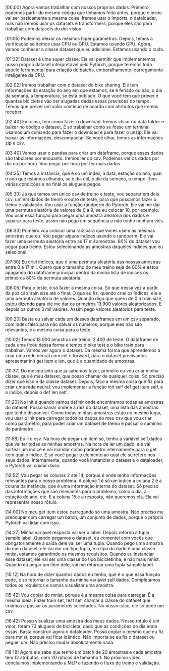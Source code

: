 [00:00] Agora vamos trabalhar com nossos próprios dados. Primeiro, podemos partir do mesmo código que tínhamos feito antes, porque o início vai ser basicamente a mesma coisa. Iremos usar o imports, o dataloader, mas não iremos usar os datasets e transformers, porque eles são para trabalhar com datasets do dot vision.

[01:05] Podemos deixar os mesmos hiper parâmetros. Depois, temos a verificação se iremos usar CPU ou GPU. Estamos usando GPU. Agora, vamos conhecer a classe dataset que eu adicionei. Estamos usando o cuda.

[01:32] Dataset é uma super classe. Ela vai permitir que implementemos nosso próprio dataset interpretável pelo Pytorch, porque teremos todo aquele ferramental para criação de batchs, embaralhamento, carregamento inteligente da CPU.

[02:02] Iremos trabalhar com o dataset do bike sharing. Ele tem informações da estação do ano em que estamos, se é feriado ou não, o dia da semana, a temperatura, se está nublado. O que você tem que prever é quantas bicicletas vão ser alugadas dadas essas previsões do tempo. Temos que prever um valor contínuo de acordo com atributos que iremos receber.

[02:40] Em cima, tem como fazer o download. Iremos clicar no data folder e baixar no código o dataset. É só trabalhar como se fosse um terminal. Usamos um comando para fazer o download e para fazer o unzip. Ele vai baixar as informações, descompactar. Se você olhar, temos as informações zip e csv.

[03:40] Vamos usar o pandas para criar um dataframe, porque esses dados são tabulares por enquanto. Iremos ler do csv. Podemos ver os dados por dia ou por hora. Vou pegar por hora por ter mais dados.

[04:35] Temos a instância, que é só um index, a data, estação do ano, qual o ano que estamos olhando, se é dia útil, o dia da semana, o tempo. Tem várias condições e no final os alugueis pegos.

[05:30] Já que temos um único csv de treino e teste, vou separar em dois csv, um em dados de treino e outro de teste, para que possamos fazer o treino e validação. Vou usar a função randperm do Pytorch. Ele vai me dar uma permuta aleatória de valores de 0 a 9, se eu colocar 10, por exemplo. Vou usar essa função para pegar uma amostra aleatória dos dados e separar para teste, assim não pego em sequência e não tenho nenhum viés.

[06:33] Primeiro vou colocar uma raiz para que vocês usem as mesmas amostras que eu. Vou pegar alguns índices usando o randperm. Ele vai fazer uma permuta aleatória entre as 17 mil amostras. 80% do dataset vou pegar para treino. Estou selecionando as amostras daqueles índices que eu selecionei.

[07:30] Eu criei índices, que é uma permuta aleatória das nossas amostras entre 0 e 17 mil. Quero que o tamanho do meu treino seja de 80% e estou apagando do dataframe principal dentro da minha lista de índices os primeiros 80% da permuta aleatória.

[08:05] Para o teste, é só fazer a mesma coisa. Só que dessa vez a partir da posição train size até o final. O que eu fiz, quando criei os índices, ele é uma permuta aleatória de valores. Quando digo que quero de 0 a train size, estou dizendo para ele me dar os primeiros 13.900 valores aleatorizados. E depois os outros 3 mil valores. Assim pego valores aleatórios para teste.

[09:20] Basta eu salvar cada um desses dataframes em um csv separado, com index falso para não salvar os números, porque eles não são relevantes, e a mesma coisa para o teste.

[10:02] Temos 13.900 amostras de treino, 3.400 de teste. O dataframe de cada uma ficou dessa forma e temos o bike test e o bike train para trabalhar. Vamos ver agora o dataset. Da mesma forma que aprendemos a criar uma rede neural com init e forward, para o dataset precisamos apresentar init get item e len, que é a quantidade de amostras.

[10:37] Do mesmo jeito que já sabemos fazer, primeiro eu vou criar minha classe, que é meu dataset, que posso chamar de qualquer coisa. Só preciso dizer que isso é da classe dataset. Depois, faço a mesma coisa que fiz para criar uma rede neural, vou implementar a função init self def get item self, e o índice, depois o def len self.

[11:20] No init é quando vamos definir onde encontramos todas as amostras do dataset. Posso salvar onde é a raiz do dataset, uma lista das amostras que tenho disponível. Como todas minhas amostras estão no mesmo lugar, vou usar o init para carregar todos os dados do meu csv que vou criar como parâmetro, para poder criar um dataset de treino e passar o caminho do parâmetro.

[11:58] Eu li o csv. Na hora de pegar um item só, tenho a variável self.dados que vai ter todas as minhas amostras. Na hora de ler um dado, ele vai sortear um índice e vai mandar como parâmetro internamente para o get item qual o índice. É só você pegar o elemento ao qual ele se refere nos seus dados. Internamente, quando você instanciar o dataset e o dataloader, o Pytorch vai cuidar disso.

[12:52] Vou pegar as colunas 2 até 14, porque é onde tenho informações relevantes para o nosso problema. A coluna 1 é só um índice a coluna 2 é a coluna da instância, que é uma informação interna do dataset. Só preciso das informações que são relevantes para o problema, como o dia, a estação do ano, etc. E a coluna 15 é a resposta, não queremos ela. Ela vai representar nosso rótulo.

[14:00] No meu get item estou carregando só uma amostra. Não preciso me preocupar com carregar um batch, um conjunto de dados, porque o próprio Pytorch vai lidar com isso.

[14:27] Minha variável resposta vai ser o label. Depois retorno a tupla sample label. Quando pegamos o dataset, eu comentei com vocês que obrigatoriamente a saída dele vai ser uma tupla. Quando pego uma amostra do meu dataset, ele vai dar um tipo tupla, e o tipo do dado é uma classe mnist, estamos garantindo os mesmos requisitos. Quando eu instanciar esse dataset, ele vai ser uma classe do tipo bicicletinha, e não mais mnist. Quando eu pegar um item dele, vai me retornar uma tupla sample label.

[15:12] Na hora de dizer quantos dados eu tenho, que é o que essa função pede, é só retornar o tamanho da minha variável self.dados. Completamos todos os requisitos e vamos visualizar uma amostra.

[15:42] Vou copiar do mnist, porque é a mesma coisa para carregar. É a mesma ideia. Fazer train set, test set, chamar a classe do dataset que criamos e passar os parâmetros solicitados. No nosso caso, ele só pede um csv.

[16:42] Posso visualizar uma amostra dos meus dados. Nosso rótulo é um valor, foram 73 alugueis de bicicleta, dado que as condições do dia eram essas. Basta construir agora o dataloader. Posso copiar o mesmo que eu fiz para mnist, porque vai ficar idêntico. Não importa se eu fiz o dataset ou peguei um. Não preciso mudar absolutamente nada.

[18:18] Agora ele sabe que tenho um batch de 20 amostras e cada amostra tem 12 atributos, com 20 rótulos de tamanho 1. No próximo vídeo concluímos implementando a MLP e fazendo o fluxo de treino e validação.